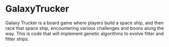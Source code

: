 # GalaxyTrucker
Galaxy Trucker is a board game where players build a space ship, and then race that space ship, encountering various challenges and boons along the way.  This is code that will implement genetic algorithms to evolve fitter and fitter ships.
